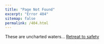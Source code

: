 ```yaml
---
title: "Page Not Found"
excerpt: "Error 404"
sitemap: false
permalink: /404.html
---
```


These are uncharted waters... [Retreat to safety](neeharperi.com)

<script type="text/javascript">
  var GOOG_FIXURL_LANG = 'en';
  var GOOG_FIXURL_SITE = '{{ site.url }}'
</script>
<script type="text/javascript"
  src="//linkhelp.clients.google.com/tbproxy/lh/wm/fixurl.js">
</script>
